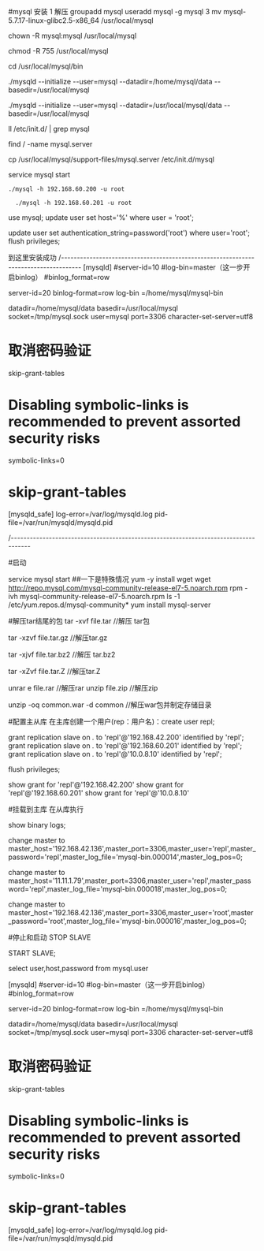 #mysql 安装
1 解压
groupadd mysql 
useradd mysql -g mysql
3 
 mv mysql-5.7.17-linux-glibc2.5-x86_64 /usr/local/mysql
 
 chown -R mysql:mysql /usr/local/mysql

chmod -R 755 /usr/local/mysql

cd /usr/local/mysql/bin

./mysqld --initialize --user=mysql --datadir=/home/mysql/data --basedir=/usr/local/mysql


./mysqld --initialize --user=mysql --datadir=/usr/local/mysql/data --basedir=/usr/local/mysql

ll /etc/init.d/ | grep mysql

find / -name mysql.server

cp /usr/local/mysql/support-files/mysql.server /etc/init.d/mysql


service mysql start

    ./mysql -h 192.168.60.200 -u root
    
      ./mysql -h 192.168.60.201 -u root



 use mysql;
 update user set host='%' where user = 'root';
 
update user set authentication_string=password('root') where user='root';
 flush privileges;


 
 到这里安装成功
/------------------------------------------------------------------------------------
[mysqld]
#server-id=10
#log-bin=master（这一步开启binlog）
#binlog_format=row

server-id=20
binlog-format=row
log-bin =/home/mysql/mysql-bin

datadir=/home/mysql/data
basedir=/usr/local/mysql
socket=/tmp/mysql.sock
user=mysql
port=3306
character-set-server=utf8
# 取消密码验证
skip-grant-tables
# Disabling symbolic-links is recommended to prevent assorted security risks
symbolic-links=0
# skip-grant-tables
[mysqld_safe]
log-error=/var/log/mysqld.log
pid-file=/var/run/mysqld/mysqld.pid

/------------------------------------------------------------------------------------


#启动

service mysql start
##一下是特殊情况
 yum -y install wget
 wget http://repo.mysql.com/mysql-community-release-el7-5.noarch.rpm 
 rpm -ivh mysql-community-release-el7-5.noarch.rpm
 ls -1 /etc/yum.repos.d/mysql-community*
  yum install mysql-server
  
  






#解压tar结尾的包
tar -xvf file.tar        //解压 tar包

tar -xzvf file.tar.gz     //解压tar.gz

tar -xjvf file.tar.bz2    //解压 tar.bz2

tar -xZvf file.tar.Z    //解压tar.Z

unrar e file.rar    //解压rar
unzip file.zip      //解压zip

unzip -oq common.war -d common       //解压war包并制定存储目录

#配置主从库
在主库创建一个用户(rep：用户名)：create user repl;

grant replication slave on *.* to 'repl'@'192.168.42.200' identified by 'repl';
grant replication slave on *.* to 'repl'@'192.168.60.201' identified by 'repl';
grant replication slave on *.* to 'repl'@'10.0.8.10' identified by 'repl';

flush privileges;

show grant for  'repl'@'192.168.42.200'
show grant for  'repl'@'192.168.60.201'
show grant for  'repl'@'10.0.8.10'



#挂载到主库  在从库执行

show binary logs;

change master to master_host='192.168.42.136',master_port=3306,master_user='repl',master_password='repl',master_log_file='mysql-bin.000014',master_log_pos=0;

change master to master_host='11.11.1.79',master_port=3306,master_user='repl',master_password='repl',master_log_file='mysql-bin.000018',master_log_pos=0;


change master to master_host='192.168.42.136',master_port=3306,master_user='root',master_password='root',master_log_file='mysql-bin.000016',master_log_pos=0;


#停止和启动
STOP SLAVE

START SLAVE;


select user,host,password from mysql.user


[mysqld]
#server-id=10
#log-bin=master（这一步开启binlog）
#binlog_format=row

server-id=20
binlog-format=row
log-bin =/home/mysql/mysql-bin

datadir=/home/mysql/data
basedir=/usr/local/mysql
socket=/tmp/mysql.sock
user=mysql
port=3306
character-set-server=utf8
# 取消密码验证
skip-grant-tables
# Disabling symbolic-links is recommended to prevent assorted security risks
symbolic-links=0
# skip-grant-tables
[mysqld_safe]
log-error=/var/log/mysqld.log
pid-file=/var/run/mysqld/mysqld.pid